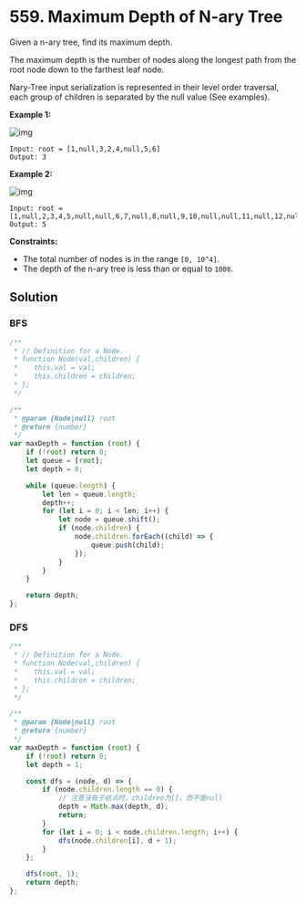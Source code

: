 # 559. Maximum Depth of N-ary Tree

Given a n-ary tree, find its maximum depth.

The maximum depth is the number of nodes along the longest path from the root node down to the farthest leaf node.

Nary-Tree input serialization is represented in their level order traversal, each group of children is separated by the null value (See examples).

**Example 1:**

![img](https://assets.leetcode.com/uploads/2018/10/12/narytreeexample.png)

```
Input: root = [1,null,3,2,4,null,5,6]
Output: 3
```

**Example 2:**

![img](https://assets.leetcode.com/uploads/2019/11/08/sample_4_964.png)

```
Input: root = [1,null,2,3,4,5,null,null,6,7,null,8,null,9,10,null,null,11,null,12,null,13,null,null,14]
Output: 5
```

**Constraints:**

-   The total number of nodes is in the range `[0, 10^4]`.
-   The depth of the n-ary tree is less than or equal to `1000`.

## Solution

### BFS

```javascript
/**
 * // Definition for a Node.
 * function Node(val,children) {
 *    this.val = val;
 *    this.children = children;
 * };
 */

/**
 * @param {Node|null} root
 * @return {number}
 */
var maxDepth = function (root) {
    if (!root) return 0;
    let queue = [root];
    let depth = 0;

    while (queue.length) {
        let len = queue.length;
        depth++;
        for (let i = 0; i < len; i++) {
            let node = queue.shift();
            if (node.children) {
                node.children.forEach((child) => {
                    queue.push(child);
                });
            }
        }
    }

    return depth;
};
```

### DFS

```javascript
/**
 * // Definition for a Node.
 * function Node(val,children) {
 *    this.val = val;
 *    this.children = children;
 * };
 */

/**
 * @param {Node|null} root
 * @return {number}
 */
var maxDepth = function (root) {
    if (!root) return 0;
    let depth = 1;

    const dfs = (node, d) => {
        if (node.children.length == 0) {
            // 注意没有子结点时，children为[]，而不是null
            depth = Math.max(depth, d);
            return;
        }
        for (let i = 0; i < node.children.length; i++) {
            dfs(node.children[i], d + 1);
        }
    };

    dfs(root, 1);
    return depth;
};
```
